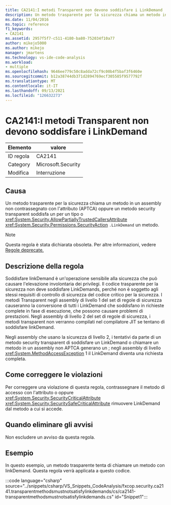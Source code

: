 ```yaml
---
title: CA2141:I metodi Transparent non devono soddisfare i LinkDemand
description: Un metodo trasparente per la sicurezza chiama un metodo in un assembly non contrassegnato con l'attributo APTCA oppure un metodo security transparent soddisfa linkDemand per un tipo o un metodo.
ms.date: 11/04/2016
ms.topic: reference
f1_keywords:
- CA2141
ms.assetid: 2957f5f7-c511-4180-ba80-752034f10a77
author: mikejo5000
ms.author: mikejo
manager: jmartens
ms.technology: vs-ide-code-analysis
ms.workload:
- multiple
ms.openlocfilehash: 9646ee779c50c8adda72cf9c00b4f5baf3f6460e
ms.sourcegitcommit: b12a38744db371d2894769ecf305585f9577792f
ms.translationtype: MT
ms.contentlocale: it-IT
ms.lasthandoff: 09/13/2021
ms.locfileid: "126632273"
---
```

# <a name="ca2141transparent-methods-must-not-satisfy-linkdemands"></a>CA2141:I metodi Transparent non devono soddisfare i LinkDemand

|Elemento|valore|
|-|-|
|ID regola|CA2141|
|Category|Microsoft.Security|
|Modifica|Interruzione|

## <a name="cause"></a>Causa
Un metodo trasparente per la sicurezza chiama un metodo in un assembly non contrassegnato con l'attributo (APTCA) oppure un metodo security transparent soddisfa un per un tipo o <xref:System.Security.AllowPartiallyTrustedCallersAttribute> <xref:System.Security.Permissions.SecurityAction> `.LinkDemand` un metodo.

> [!NOTE]
> Questa regola è stata dichiarata obsoleta. Per altre informazioni, vedere [Regole deprecate.](fxcop-unported-deprecated-rules.md)

## <a name="rule-description"></a>Descrizione della regola
Soddisfare linkDemand è un'operazione sensibile alla sicurezza che può causare l'elevazione involontaria dei privilegi. Il codice trasparente per la sicurezza non deve soddisfare LinkDemands, perché non è soggetto agli stessi requisiti di controllo di sicurezza del codice critico per la sicurezza. I metodi Transparent negli assembly di livello 1 del set di regole di sicurezza causeranno la conversione di tutti i LinkDemand che soddisfano in richieste complete in fase di esecuzione, che possono causare problemi di prestazioni. Negli assembly di livello 2 del set di regole di sicurezza, i metodi transparent non verranno compilati nel compilatore JIT se tentano di soddisfare linkDemand.

Negli assembly che usano la sicurezza di livello 2, i tentativi da parte di un metodo security transparent di soddisfare un LinkDemand o chiamare un metodo in un assembly non APTCA generano un ; negli assembly di livello <xref:System.MethodAccessException> 1 il LinkDemand diventa una richiesta completa.

## <a name="how-to-fix-violations"></a>Come correggere le violazioni
Per correggere una violazione di questa regola, contrassegnare il metodo di accesso con l'attributo o oppure <xref:System.Security.SecurityCriticalAttribute> <xref:System.Security.SecuritySafeCriticalAttribute> rimuovere LinkDemand dal metodo a cui si accede.

## <a name="when-to-suppress-warnings"></a>Quando eliminare gli avvisi
Non escludere un avviso da questa regola.

## <a name="example"></a>Esempio
In questo esempio, un metodo trasparente tenta di chiamare un metodo con linkDemand. Questa regola verrà applicata a questo codice.

:::code language="csharp" source="../snippets/csharp/VS_Snippets_CodeAnalysis/fxcop.security.ca2141.transparentmethodsmustnotsatisfylinkdemands/cs/ca2141-transparentmethodsmustnotsatisfylinkdemands.cs" id="Snippet1":::
